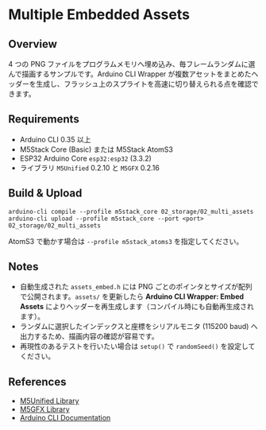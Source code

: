 # Multiple Embedded Assets

## Overview
4 つの PNG ファイルをプログラムメモリへ埋め込み、毎フレームランダムに選んで描画するサンプルです。Arduino CLI Wrapper が複数アセットをまとめたヘッダーを生成し、フラッシュ上のスプライトを高速に切り替えられる点を確認できます。

## Requirements
- Arduino CLI 0.35 以上
- M5Stack Core (Basic) または M5Stack AtomS3
- ESP32 Arduino Core `esp32:esp32` (3.3.2)
- ライブラリ `M5Unified` 0.2.10 と `M5GFX` 0.2.16

## Build & Upload
```
arduino-cli compile --profile m5stack_core 02_storage/02_multi_assets
arduino-cli upload --profile m5stack_core --port <port> 02_storage/02_multi_assets
```
AtomS3 で動かす場合は `--profile m5stack_atoms3` を指定してください。

## Notes
- 自動生成された `assets_embed.h` には PNG ごとのポインタとサイズが配列で公開されます。`assets/` を更新したら **Arduino CLI Wrapper: Embed Assets** によりヘッダーを再生成します（コンパイル時にも自動再生成されます）。
- ランダムに選択したインデックスと座標をシリアルモニタ (115200 baud) へ出力するため、描画内容の確認が容易です。
- 再現性のあるテストを行いたい場合は `setup()` で `randomSeed()` を設定してください。

## References
- [M5Unified Library](https://github.com/m5stack/M5Unified)
- [M5GFX Library](https://github.com/m5stack/M5GFX)
- [Arduino CLI Documentation](https://arduino.github.io/arduino-cli/latest/)
